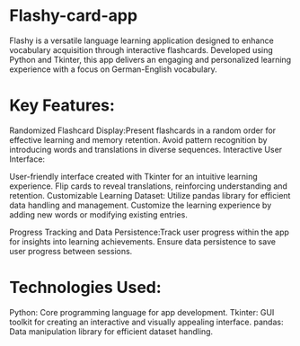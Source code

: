 # Flashy-card-app
Flashy is a versatile language learning application designed to enhance vocabulary acquisition through interactive flashcards. Developed using Python and Tkinter, this app delivers an engaging and personalized learning experience with a focus on German-English vocabulary.

# Key Features:
Randomized Flashcard Display:Present flashcards in a random order for effective learning and memory retention.
Avoid pattern recognition by introducing words and translations in diverse sequences.
Interactive User Interface:

User-friendly interface created with Tkinter for an intuitive learning experience.
Flip cards to reveal translations, reinforcing understanding and retention.
Customizable Learning Dataset: Utilize pandas library for efficient data handling and management.
Customize the learning experience by adding new words or modifying existing entries.

Progress Tracking and Data Persistence:Track user progress within the app for insights into learning achievements.
Ensure data persistence to save user progress between sessions.

# Technologies Used:
Python: Core programming language for app development.
Tkinter: GUI toolkit for creating an interactive and visually appealing interface.
pandas: Data manipulation library for efficient dataset handling.
